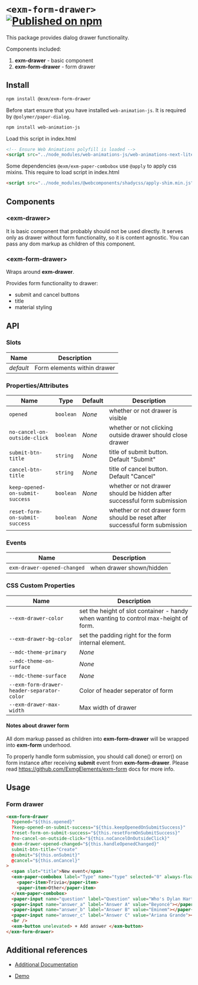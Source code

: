 # `<exm-form-drawer>` [![Published on npm](https://img.shields.io/npm/v/@exm/exm-form-drawer.svg)](https://www.npmjs.com/package/@exm/exm-form-drawer)

This package provides dialog drawer functionality.

Components included:

1. **exm-drawer** - basic component
2. **exm-form-drawer** - form drawer

## Install

```bash
npm install @exm/exm-form-drawer
```

Before start ensure that you have installed `web-animation-js`. It is required by `@polymer/paper-dialog`.

```bash
npm install web-animation-js
```

Load this script in index.html

```html
<!-- Ensure Web Animations polyfill is loaded -->
<script src="../node_modules/web-animations-js/web-animations-next-lite.min.js"></script>
```

Some dependencies `@exm/exm-paper-combobox` use `@apply` to apply css mixins.
This require to load script in index.html

```html
<script src="../node_modules/@webcomponents/shadycss/apply-shim.min.js"></script>
```

## Components

### \<exm-drawer>

It is basic component that probably should not be used directly.
It serves only as drawer without form functionality, so it is content agnostic.
You can pass any dom markup as children of this component.

### \<exm-form-drawer>

Wraps around **exm-drawer**.

Provides form functionality to drawer:

- submit and cancel buttons
- title
- material styling

## API

### Slots

| Name      | Description                 |
| --------- | --------------------------- |
| _default_ | Form elements within drawer |

### Properties/Attributes

| Name                            | Type      | Default | Description                                                                 |
| ------------------------------- | --------- | ------- | --------------------------------------------------------------------------- |
| `opened`                        | `boolean` | _None_  | whether or not drawer is visible                                            |
| `no-cancel-on-outside-click`    | `boolean` | _None_  | whether or not clicking outside drawer should close drawer                  |
| `submit-btn-title`              | `string`  | _None_  | title of submit button. Default "Submit"                                    |
| `cancel-btn-title`              | `string`  | _None_  | title of cancel button. Default "Cancel"                                    |
| `keep-opened-on-submit-success` | `boolean` | _None_  | whether or not drawer should be hidden after successful form submission     |
| `reset-form-on-submit-success`  | `boolean` | _None_  | whether or not drawer form should be reset after successful form submission |

### Events

| Name                         | Description              |
| ---------------------------- | ------------------------ |
| `exm-drawer-opened-changed` | when drawer shown/hidden |

### CSS Custom Properties

| Name                                        | Description                                                                          |
| ------------------------------------------- | ------------------------------------------------------------------------------------ |
| `--exm-drawer-color`                       | set the height of slot container - handy when wanting to control max-height of form. |
| `--exm-drawer-bg-color`                    | set the padding right for the form internal element.                                 |
| `--mdc-theme-primary`                       | _None_                                                                               |
| `--mdc-theme-on-surface`                    | _None_                                                                               |
| `--mdc-theme-surface`                       | _None_                                                                               |
| `--exm-form-drawer-header-separator-color` | Color of header seperator of form                                                    |
| `--exm-drawer-max-width`                   | Max width of drawer                                                                  |

#### Notes about drawer form

All dom markup passed as children into **exm-form-drawer** will be wrapped into **exm-form** underhood.

To properly handle form submission, you should call done() or error() on form instance after receiving **submit**
event from **exm-form-drawer**. Please read https://github.com/ExmgElements/exm-form docs for more info.

## Usage

### Form drawer

```html
<exm-form-drawer
  ?opened="${this.opened}"
  ?keep-opened-on-submit-success="${this.keepOpenedOnSubmitSuccess}"
  ?reset-form-on-submit-success="${this.resetFormOnSubmitSuccess}"
  ?no-cancel-on-outside-click="${this.noCancelOnOutsideClick}"
  @exm-drawer-opened-changed="${this.handleOpenedChanged}"
  submit-btn-title="Create"
  @submit="${this.onSubmit}"
  @cancel="${this.onCancel}"
>
  <span slot="title">New event</span>
  <exm-paper-combobox label="Type" name="type" selected="0" always-float-label>
    <paper-item>Trivia</paper-item>
    <paper-item>Other</paper-item>
  </exm-paper-combobox>
  <paper-input name="question" label="Question" value="Who's Dylan Hartigan's favorite artist?" required></paper-input>
  <paper-input name="answer_a" label="Answer A" value="Beyoncé"></paper-input>
  <paper-input name="answer_b" label="Answer B" value="Eminem"></paper-input>
  <paper-input name="answer_c" label="Answer C" value="Ariana Grande"></paper-input>
  <br />
  <exm-button unelevated> + Add answer </exm-button>
</exm-form-drawer>
```

## Additional references

- [Additional Documentation](https://exmg.github.io/exmachina-web-components/ExmgFormDrawer.html)

- [Demo](https://exmg.github.io/exmachina-web-components/demo/?el=exm-form-drawer)

